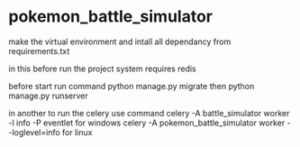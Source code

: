 # pokemon_battle_simulator

make the virtual environment and intall all dependancy from requirements.txt

in this before run the project system requires redis 

before start run command
    python manage.py migrate
        then
    python manage.py runserver


in another to run the celery use command
    celery -A battle_simulator  worker -l info -P eventlet for windows
    celery -A pokemon_battle_simulator worker --loglevel=info for linux

<!-- cd ..\venv\Scripts\
cd ..\..\pokemon_battle_simulator\ -->

<!-- # celery -A pokemon_battle_simulator worker -l info -P eventlet for winfows
# celery -A pokemon_battle_simulator worker --loglevel=info     for linux -->
<!-- AWS -->
<!-- nohup python manage.py runserver 172.31.41.225:8001 && nohup celery -A pokemon_battle_simulator worker --loglevel=info -->